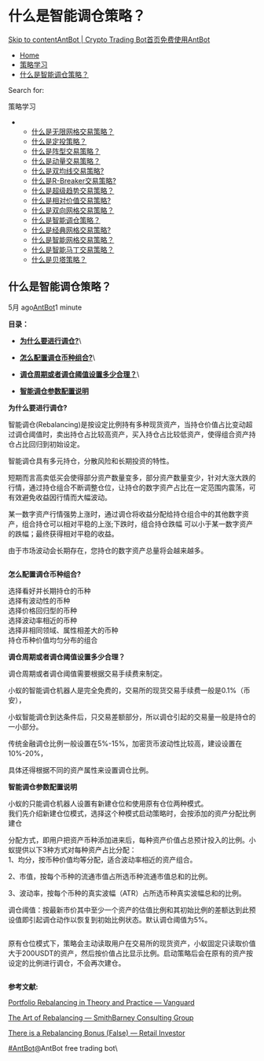 # 什么是智能调仓策略？

[Skip to content](https://www.antrade.io/guide/docs/cn/cn\_strategy\_rebalancing/#content)[AntBot | Crypto Trading Bot](https://www.antrade.io/guide/docs/cn/)[首页](https://www.antrade.io/guide/docs/cn/)[免费使用AntBot](https://antrade.io/)

* [Home](https://www.antrade.io/guide/docs/cn)
* [策略学习](https://www.antrade.io/guide/docs/cn/cn-strategy/)
* [什么是智能调仓策略？](https://www.antrade.io/guide/docs/cn/cn\_strategy\_rebalancing/)

Search for:

策略学习

*
  * [什么是无限网格交易策略？](https://www.antrade.io/guide/docs/cn/infinity\_grid/)
  * [什么是定投策略？](https://www.antrade.io/guide/docs/cn/regular\_investment/)
  * [什么是阵型交易策略？](https://www.antrade.io/guide/docs/cn/strategy\_formation/)
  * [什么是动量交易策略？](https://www.antrade.io/guide/docs/cn/strategy-momentum/)
  * [什么是双均线交易策略?](https://www.antrade.io/guide/docs/cn/d-kama/)
  * [什么是R-Breaker交易策略?](https://www.antrade.io/guide/docs/cn/r-breaker/)
  * [什么是超级趋势交易策略？](https://www.antrade.io/guide/docs/cn/supertrend/)
  * [什么是相对价值交易策略?](https://www.antrade.io/guide/docs/cn/relative-value/)
  * [什么是双向网格交易策略？](https://www.antrade.io/guide/docs/cn/cn\_strategy\_dual\_grid/)
  * [什么是智能调仓策略？](https://www.antrade.io/guide/docs/cn/cn\_strategy\_rebalancing/)
  * [什么是经典网格交易策略?](https://www.antrade.io/guide/docs/cn/cn\_strategy\_grid/)
  * [什么是智能网格交易策略？](https://www.antrade.io/guide/docs/cn/cn\_strategy\_grid\_ai/)
  * [什么是智能马丁交易策略？](https://www.antrade.io/guide/docs/cn/cn\_strategy\_dca/)
  * [什么是贝塔策略？](https://www.antrade.io/guide/docs/cn/strategy\_ai\_beta/)

## 什么是智能调仓策略？

5月 ago[AntBot](https://www.antrade.io/guide/docs/cn/author/antbot/)1 minute

**目录：**

* [**为什么要进行调仓?**](https://www.antrade.io/guide/docs/cn/cn\_strategy\_rebalancing/#3cz241)\

* [**怎么配置调仓币种组合?**](https://www.antrade.io/guide/docs/cn/cn\_strategy\_rebalancing/#fkrkow)\

* [**调仓周期或者调仓阈值设置多少合理？**](https://www.antrade.io/guide/docs/cn/cn\_strategy\_rebalancing/#dt42lx)\

* [**智能调仓参数配置说明**](https://www.antrade.io/guide/docs/cn/cn\_strategy\_rebalancing/#br7ybh)

**为什么要进行调仓?**

智能调仓(Rebalancing)是按设定比例持有多种现货资产，当持仓价值占比变动超过调仓阈值时，卖出持仓占比较⾼资产，买⼊持仓占比较低资产，使得组合资产持仓占比回归到初始设定。

智能调仓具有多元持仓，分散风险和长期投资的特性。

短期而言高卖低买会使得部分资产数量变多，部分资产数量变少，针对⼤涨⼤跌的⾏情，通过持仓组合不断调整仓位，让持仓的数字资产占比在⼀定范围内震荡，可有效避免收益因行情而大幅波动。

某⼀数字资产⾏情强势上涨时，通过调仓将收益分配给持仓组合中的其他数字资产，组合持仓可以相对平稳的上涨;下跌时，组合持仓跌幅 可以小于某⼀数字资产的跌幅；最终获得相对平稳的收益。

由于市场波动会长期存在，您持仓的数字资产总量将会越来越多。

<figure><img src="https://antrade.io/guide/docs/cn/wp-content/uploads/2022/10/%E4%BB%80%E9%BA%BC%E6%98%AF%E6%99%BA%E8%83%BD%E8%AA%BF%E5%80%89%E7%AD%96%E7%95%A51.png" alt=""><figcaption></figcaption></figure>

**怎么配置调仓币种组合?**

选择看好并长期持仓的币种\
选择有波动性的币种\
选择价格回归型的币种\
选择波动率相近的币种\
选择非相同领域、属性相差大的币种\
持仓币种价值均匀分布的组合

**调仓周期或者调仓阈值设置多少合理？**

调仓周期或者调仓阈值需要根据交易手续费来制定。

小蚁的智能调仓机器人是完全免费的，交易所的现货交易手续费一般是0.1%（币安），

小蚁智能调仓到达条件后，只交易差额部分，所以调仓引起的交易量一般是持仓的一小部分。

传统金融调仓比例一般设置在5%-15%，加密货币波动性比较高，建设设置在10%-20%，

具体还得根据不同的资产属性来设置调仓比例。

**智能调仓参数配置说明**

小蚁的只能调仓机器人设置有新建仓位和使用原有仓位两种模式。\
我们先介绍新建仓位模式，选择这个种模式启动策略时，会按添加的资产分配比例建仓

分配方式，即用户把资产币种添加进来后，每种资产价值占总预计投入的比例。小蚁提供以下3种方式对每种资产占比分配：\
1、均分，按币种价值均等分配，适合波动率相近的资产组合。

2、市值，按每个币种的流通市值占所选币种流通市值总和的比例。

3、波动率，按每个币种的真实波幅（ATR）占所选币种真实波幅总和的比例。

调仓阈值：按最新市价其中至少一个资产的估值比例和其初始比例的差额达到此预设值即引起调仓动作以恢复到初始比例状态。默认调仓阈值为5%。

<figure><img src="https://antrade.io/guide/docs/cn/wp-content/uploads/2022/10/%E4%BB%80%E9%BA%BC%E6%98%AF%E6%99%BA%E8%83%BD%E8%AA%BF%E5%80%89%E7%AD%96%E7%95%A52-461x1024.jpg" alt=""><figcaption></figcaption></figure>

原有仓位模式下，策略会主动读取用户在交易所的现货资产，小蚁固定只读取价值大于200USDT的资产，然后按价值占比显示比例。启动策略后会在原有的资产按设定的比例进行调仓，不会再次建仓。

<figure><img src="https://antrade.io/guide/docs/cn/wp-content/uploads/2022/10/%E4%BB%80%E9%BA%BC%E6%98%AF%E6%99%BA%E8%83%BD%E8%AA%BF%E5%80%89%E7%AD%96%E7%95%A53.jpg" alt=""><figcaption></figcaption></figure>

**参考文献:**

[Portfolio Rebalancing in Theory and Practice — Vanguard](https://personal.vanguard.com/pdf/flgprtp.pdf)

[The Art of Rebalancing — SmithBarney Consulting Group](https://www.retailinvestor.org/pdf/SmithBarney.pdf)

[There is a Rebalancing Bonus (False) — Retail Investor](https://www.retailinvestor.org/why.html#bonus)

[#AntBot](https://www.antrade.io/guide/docs/cn/tag/antbot/)@AntBot free trading bot\
